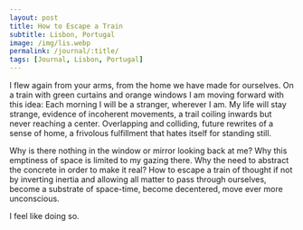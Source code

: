 ```yaml
---
layout: post
title: How to Escape a Train
subtitle: Lisbon, Portugal
image: /img/lis.webp
permalink: /journal/:title/
tags: [Journal, Lisbon, Portugal]
---
```

I flew again from your arms, from the home we have made for ourselves. On a train with green curtains and orange windows I am moving forward with this idea: Each morning I will be a stranger, wherever I am. My life will stay strange, evidence of incoherent movements, a trail coiling inwards but never reaching a center. Overlapping and colliding, future rewrites of a sense of home, a frivolous fulfillment that hates itself for standing still.

Why is there nothing in the window or mirror looking back at me? Why this emptiness of space is limited to my gazing there. Why the need to abstract the concrete in order to make it real? How to escape a train of thought if not by inverting inertia and allowing all matter to pass through ourselves, become a substrate of space-time, become decentered, move ever more unconscious.

I feel like doing so.
